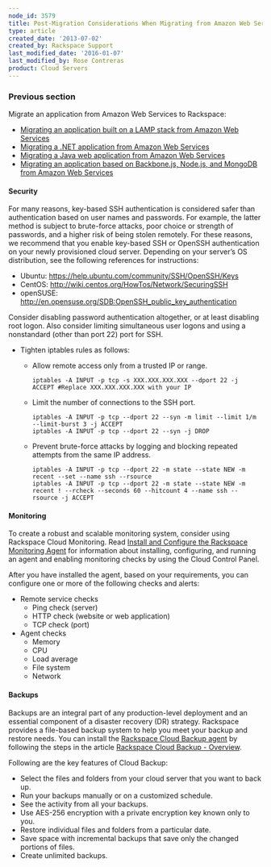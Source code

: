 ```yaml
---
node_id: 3579
title: Post-Migration Considerations When Migrating from Amazon Web Services
type: article
created_date: '2013-07-02'
created_by: Rackspace Support
last_modified_date: '2016-01-07'
last_modified_by: Rose Contreras
product: Cloud Servers
---
```


### Previous section

Migrate an application from Amazon Web Services to Rackspace:

-   [Migrating an application built on a LAMP stack from Amazon Web
    Services](/how-to/migrating-an-application-built-on-a-lamp-stack-from-amazon-web-services)
-   [Migrating a .NET application from Amazon Web
    Services](/how-to/migrating-a-net-application-from-amazon-web-services)
-   [Migrating a Java web application from Amazon Web
    Services](/how-to/migrating-a-java-web-application-from-amazon-web-services)
-   [Migrating an application based on Backbone.js, Node.js, and MongoDB
    from Amazon Web
    Services](/how-to/migrating-an-application-based-on-backbonejs-nodejs-and-mongodb-from-amazon-web-services)

#### Security

For many reasons, key-based SSH authentication is considered safer than
authentication based on user names and passwords. For example, the
latter method is subject to brute-force attacks, poor choice or strength
of passwords, and a higher risk of being stolen remotely. For these
reasons, we recommend that you enable key-based SSH or OpenSSH
authentication on your newly provisioned cloud server. Depending on your
server&rsquo;s OS distribution, see the following references for instructions:

-   Ubuntu: <https://help.ubuntu.com/community/SSH/OpenSSH/Keys>
-   CentOS: <http://wiki.centos.org/HowTos/Network/SecuringSSH>
-   openSUSE:
    <http://en.opensuse.org/SDB:OpenSSH_public_key_authentication>

Consider disabling password authentication altogether, or at least
disabling root logon. Also consider limiting simultaneous user logons
and using a nonstandard (other than port 22) port for SSH.

-   Tighten iptables rules as follows:
    -   Allow remote access only from a trusted IP or range.

            iptables -A INPUT -p tcp -s XXX.XXX.XXX.XXX --dport 22 -j ACCEPT #Replace XXX.XXX.XXX.XXX with your IP

    <!-- -->

    -   Limit the number of connections to the SSH port.

            iptables -A INPUT -p tcp --dport 22 --syn -m limit --limit 1/m --limit-burst 3 -j ACCEPT
            iptables -A INPUT -p tcp --dport 22 --syn -j DROP

    <!-- -->

    -   Prevent brute-force attacks by logging and blocking repeated
        attempts from the same IP address.

            iptables -A INPUT -p tcp --dport 22 -m state --state NEW -m recent --set --name ssh --rsource
            iptables -A INPUT -p tcp --dport 22 -m state --state NEW -m recent ! --rcheck --seconds 60 --hitcount 4 --name ssh --rsource -j ACCEPT

#### Monitoring

To create a robust and scalable monitoring system, consider using
Rackspace Cloud Monitoring. Read [Install and Configure the Rackspace
Monitoring
Agent](/how-to/install-and-configure-the-rackspace-monitoring-agent) for
information about installing, configuring, and running an agent and
enabling monitoring checks by using the Cloud Control Panel.

After you have installed the agent, based on your requirements, you can
configure one or more of the following checks and alerts:

-   Remote service checks
    -   Ping check (server)
    -   HTTP check (website or web application)
    -   TCP check (port)
-   Agent checks
    -   Memory
    -   CPU
    -   Load average
    -   File system
    -   Network

#### Backups

Backups are an integral part of any production-level deployment and an
essential component of a disaster recovery (DR) strategy. Rackspace
provides a file-based backup system to help you meet your backup and
restore needs. You can install the [Rackspace Cloud Backup
agent](http://www.rackspace.com/cloud/backup/) by following the steps in
the article [Rackspace Cloud Backup -
Overview](/how-to/rackspace-cloud-backup-overview).

Following are the key features of Cloud Backup:

-   Select the files and folders from your cloud server that you want to
    back up.
-   Run your backups manually or on a customized schedule.
-   See the activity from all your backups.
-   Use AES-256 encryption with a private encryption key known only
    to you.
-   Restore individual files and folders from a particular date.
-   Save space with incremental backups that save only the changed
    portions of files.
-   Create unlimited backups.


